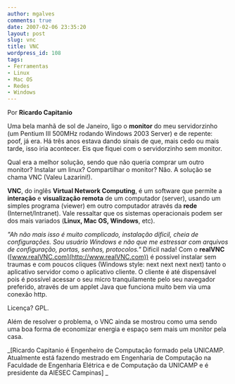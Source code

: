 ```yaml
---
author: mgalves
comments: true
date: 2007-02-06 23:35:20
layout: post
slug: vnc
title: VNC
wordpress_id: 108
tags:
- Ferramentas
- Linux
- Mac OS
- Redes
- Windows
---
```


Por **Ricardo Capitanio**

Uma bela manhã de sol de Janeiro, ligo o **monitor** do meu servidorzinho (um Pentium III 500MHz rodando Windows 2003 Server) e de repente: poof, já era.  Há três anos estava dando sinais de que, mais cedo ou mais tarde, isso iria acontecer. Eis que fiquei com o servidorzinho sem monitor.

Qual era a melhor solução, sendo que  não queria comprar um outro monitor? Instalar um linux? Compartilhar o monitor? Não. A solução se chama VNC (Valeu Lazarini!).

**VNC**, do inglês **Virtual Network Computing**, é um software que permite a **interação** e **visualização remota** de um computador (server), usando um simples programa (viewer) em outro computador através da **rede** (Internet/Intranet). Vale ressaltar que os sistemas operacionais podem ser dos mais variados (**Linux, Mac OS, Windows**, etc).

_"Ah não mais isso é muito complicado, instalação dificil, cheia de configurações. Sou usuário Windows e não que me estressar com arquivos de configuração, portas, senhas, protocolos."_ Dificil nada! Com o **realVNC** ([www.realVNC.com](http://www.realVNC.com)) é possível instalar sem traumas e com poucos cliques (Windows style: next next next next) tanto o aplicativo servidor como o aplicativo cliente. O cliente é até dispensável pois é possível acessar o seu micro tranquilamente pelo seu navegador preferido, através de um applet Java que funciona muito bem via uma conexão http.

Licença? GPL.

Além de resolver o problema, o VNC ainda se mostrou como uma sendo uma boa forma de economizar energia e espaço sem mais um monitor pela casa.

_[Ricardo Capitanio é Engenheiro de Computação formado pela UNICAMP. Atualmente está fazendo mestrado em Engenharia de Computação na Faculdade de Engenharia Elétrica e de Computação da UNICAMP e é presidente da AIESEC Campinas] _
